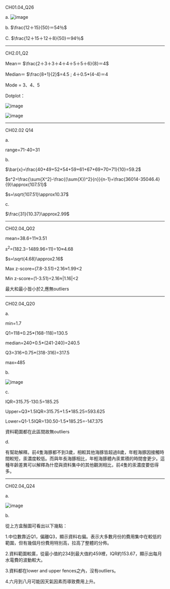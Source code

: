 CH01.04_Q26

a.
![image](https://github.com/user-attachments/assets/c902ef1e-9871-40b6-8815-286b9e2e9d06)


b.
$\frac{12＋15}{50}＝54％$ 

C.
$\frac{12＋15＋12＋8}{50}＝94％$

---

CH2.01_Q2

Mean＝ $\frac{2＋3＋3＋4＋4＋5＋5＋6}{8}＝4$

Median＝ $\frac{8+1}{2}$=4.5 ; 4＋0.5*(4-4)＝4

Mode = 3、4、5

Dotplot：

![image](https://github.com/user-attachments/assets/1ad963c1-7253-4f0f-a2e9-6aa1d84031ec)

![image](https://github.com/user-attachments/assets/561e233c-d038-48c0-b65f-8316101d3b1b)

---

CH02.02 Q14

a.

range=71-40=31

b.

$\bar{x}=\frac{40+49+52+54+59+61+67+69+70+71}{10}=59.2$

$s^2=\frac{\sum{X^2}-\frac{(\sum{X})^2}{n}}{n-1}=\frac{36014-35046.4}{9}\approx{107.51}$

$s=\sqrt{107.51}\approx10.37$

c.

$\frac{31}{10.37}\approx2.99$

---

CH02.04_Q02

mean=38.6÷11≈3.51

$s^2$=(182.3−1489.96÷11)÷10≈4.68

$s=\sqrt{4.68}\approx2.16$

Max z-score=(7.8-3.51)÷2.16≈1.99<2

Min z-score=(1-3.51)÷2.16≈|1.16|<2

最大和最小皆小於2,應無outliers

---

CH02.04_Q20

a.

min=1.7 

Q1=118+0.25*(168-118)=130.5 

median=240+0.5*(241-240)=240.5 

Q3=316+0.75*(318-316)=317.5 

max=485

b.

![image](https://github.com/user-attachments/assets/4d2497cd-64e9-40fb-b4fe-513aa5bc742c)

c.

IQR=315.75-130.5=185.25

Upper=Q3+1.5IQR=315.75+1.5*185.25=593.625 

Lower=Q1-1.5IQR=130.50-1.5*185.25=-147.375

資料範圍都在此區間故無outliers

d.

有幫助解釋。前4隻海豚都不到3歲，相較其他海豚皆超過8歲，年輕海豚因接觸時間較短，汞濃度較低。而與年長海豚相比，年輕海豚體內汞累積的時間會更少。這種年齡差異可以解釋為什麼與資料集中的其他觀測相比，前4隻的汞濃度要低得多。

---

CH02.04_Q24

a.

![image](https://github.com/user-attachments/assets/de6e4c16-6238-4faf-811c-4eda37eda454)

b.

從上方盒鬚圖可看出以下幾點：

1.中位數靠近Q1，偏離Q3，顯示資料右偏。表示大多數月份的費用集中在較低的範圍，但有幾個月份費用特別高，拉高了整體的分佈。

2.資料範圍較廣，從最小值約234到最大值約459裡，IQR約153.67，顯示出每月水電費的波動較大。

3.資料都在lower and upper fences之內，沒有outliers。

4.六月到八月可能因天氣因素而導致費用上升。
